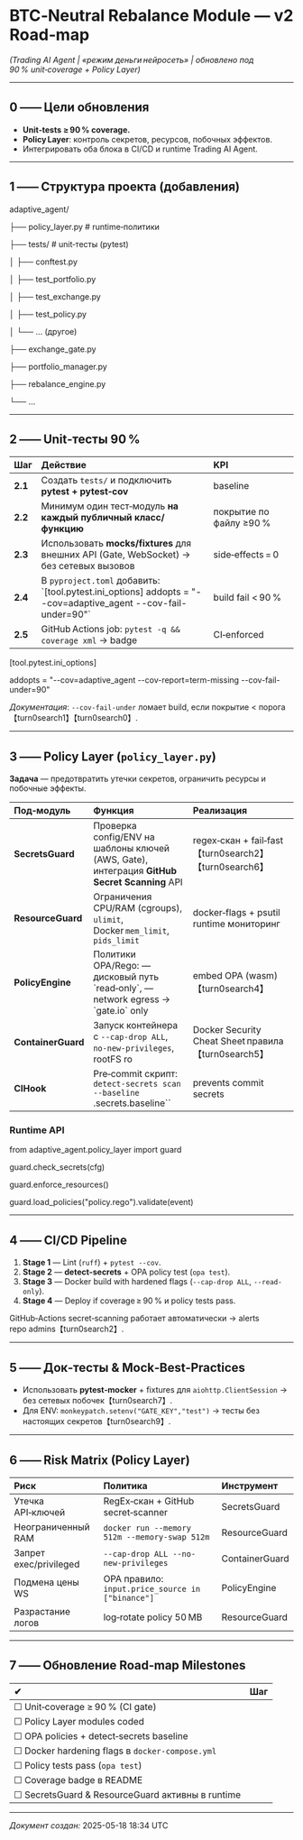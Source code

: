 # BTC‑Neutral Rebalance Module — **v2 Road‑map**

*(Trading AI Agent | «режим деньги нейросеть» | обновлено под 90 % unit‑coverage + Policy Layer)*

---

## 0 ⸺ Цели обновления

- **Unit‑tests ≥ 90 % coverage.**  
- **Policy Layer**: контроль секретов, ресурсов, побочных эффектов.  
- Интегрировать оба блока в CI/CD и runtime Trading AI Agent.

---

## 1 ⸺ Структура проекта (добавления)

adaptive\_agent/

├── policy\_layer.py          \# runtime‑политики

├── tests/                   \# unit‑тесты (pytest)

│   ├── conftest.py

│   ├── test\_portfolio.py

│   ├── test\_exchange.py

│   ├── test\_policy.py

│   └── … (другое)

├── exchange\_gate.py

├── portfolio\_manager.py

├── rebalance\_engine.py

└── …

---

## 2 ⸺ Unit‑тесты 90 %

| Шаг | Действие | KPI |
| :---- | :---- | :---- |
| **2.1** | Создать `tests/` и подключить **pytest + pytest‑cov** | baseline |
| **2.2** | Минимум один тест‑модуль **на каждый публичный класс/функцию** | покрытие по файлу ≥90 % |
| **2.3** | Использовать **mocks/fixtures** для внешних API (Gate, WebSocket) → без сетевых вызовов | side‑effects = 0 |
| **2.4** | В `pyproject.toml` добавить:   \`\[tool.pytest.ini\_options\] addopts \= "--cov=adaptive\_agent \--cov-fail-under=90"\` | build fail \< 90 % |
| **2.5** | GitHub Actions job: `pytest -q && coverage xml` → badge | CI‑enforced |

\[tool.pytest.ini\_options\]

addopts \= "--cov=adaptive\_agent \--cov-report=term-missing \--cov-fail-under=90"

*Документация*: `--cov-fail-under` ломает build, если покрытие \< порога【turn0search1】【turn0search0】.

---

## 3 ⸺ Policy Layer (`policy_layer.py`)

**Задача** — предотвратить утечки секретов, ограничить ресурсы и побочные эффекты.

| Под‑модуль | Функция | Реализация |
| :---- | :---- | :---- |
| **SecretsGuard** | Проверка config/ENV на шаблоны ключей (AWS, Gate), интеграция **GitHub Secret Scanning** API | regex‑скан \+ fail‑fast【turn0search2】【turn0search6】 |
| **ResourceGuard** | Ограничения CPU/RAM (cgroups), `ulimit`, Docker `mem_limit`, `pids_limit` | docker‑flags \+ psutil runtime мониторинг |
| **PolicyEngine** | Политики OPA/Rego:  — дисковый путь \`read‑only\`, — network egress → \`gate.io\` only | embed OPA (wasm)【turn0search4】 |
| **ContainerGuard** | Запуск контейнера с `--cap-drop ALL`, `no-new-privileges`, rootFS ro | Docker Security Cheat Sheet правила【turn0search5】 |
| **CIHook** | Pre‑commit скрипт: `detect-secrets scan --baseline` .secrets.baseline\`\` | prevents commit secrets |

### Runtime API

from adaptive\_agent.policy\_layer import guard

guard.check\_secrets(cfg)

guard.enforce\_resources()

guard.load\_policies("policy.rego").validate(event)

---

## 4 ⸺ CI/CD Pipeline

1. **Stage 1** — Lint (`ruff`) \+ `pytest --cov`.  
2. **Stage 2** — **detect‑secrets** \+ OPA policy test (`opa test`).  
3. **Stage 3** — Docker build with hardened flags (`--cap-drop ALL`, `--read-only`).  
4. **Stage 4** — Deploy if coverage ≥ 90 % и policy tests pass.

GitHub‑Actions secret‑scanning работает автоматически → alerts repo admins【turn0search2】.

---

## 5 ⸺ Док‑тесты & Mock‑Best‑Practices

- Использовать **pytest‑mocker** \+ fixtures для `aiohttp.ClientSession` → без сетевых побочек【turn0search7】.  
- Для ENV: `monkeypatch.setenv("GATE_KEY","test")` → тесты без настоящих секретов【turn0search9】.

---

## 6 ⸺ Risk Matrix (Policy Layer)

| Риск | Политика | Инструмент |
| :---- | :---- | :---- |
| Утечка API‑ключей | RegEx‑скан \+ GitHub secret‑scanner | SecretsGuard |
| Неограниченный RAM | `docker run --memory 512m --memory-swap 512m` | ResourceGuard |
| Запрет exec/privileged | `--cap-drop ALL --no-new-privileges` | ContainerGuard |
| Подмена цены WS | OPA правило: `input.price_source in ["binance"]` | PolicyEngine |
| Разрастание логов | log‑rotate policy 50 MB | ResourceGuard |

---

## 7 ⸺ Обновление Road‑map Milestones

| ✔ | Шаг |
| :---- | :---- |
| ☐ Unit‑coverage ≥ 90 % (CI gate) |  |
| ☐ Policy Layer modules coded |  |
| ☐ OPA policies \+ detect‑secrets baseline |  |
| ☐ Docker hardening flags в `docker-compose.yml` |  |
| ☐ Policy tests pass (`opa test`) |  |
| ☐ Coverage badge в README |  |
| ☐ SecretsGuard & ResourceGuard активны в runtime |  |

---

*Документ создан:* 2025-05-18 18:34 UTC  

